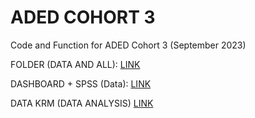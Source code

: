 # ADED COHORT 3
Code and Function for ADED Cohort 3 (September 2023)

FOLDER (DATA AND ALL): [LINK](https://drive.google.com/drive/folders/1_3TMtPgMZQyLrUnqMugCiKM-Owf_ZEPo?usp=sharing)

DASHBOARD + SPSS (Data):
[LINK](https://docs.google.com/spreadsheets/d/1Bl9Q6wHmHQWg43WdE5vpP1c5eyyzDVhWGoJqi1-vvdI/edit?usp=sharing)

DATA KRM (DATA ANALYSIS) [LINK](https://docs.google.com/spreadsheets/d/1XwSQhApiV0MnQ1HqbrRY_sBJiFez1YJ6ezUFZjshJPQ/edit#gid=0)
